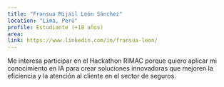 ```yaml
---
title: "Fransua Mijail León Sánchez"
location: "Lima, Perú"
profile: Estudiante (+18 años)
area: 
link: https://www.linkedin.com/in/fransua-leon/
---
```


Me interesa participar en el Hackathon RIMAC porque quiero aplicar mi conocimiento en IA para crear soluciones innovadoras que mejoren la eficiencia y la atención al cliente en el sector de seguros.